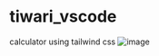 # tiwari_vscode
calculator using tailwind css
![image](https://github.com/user-attachments/assets/015b690b-8c3d-4370-8609-6a54ec301473)
